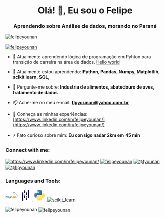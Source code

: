 <h1 align="center">Olá! 👋, Eu sou o Felipe</h1>
<h3 align="center">Aprendendo sobre Análise de dados, morando no Paraná</h3>

<p align="left"> <img src="https://komarev.com/ghpvc/?username=felipeyounan&label=Profile%20views&color=0e75b6&style=flat" alt="felipeyounan" /> </p>

<p align="left"> <a href="https://github.com/ryo-ma/github-profile-trophy"><img src="https://github-profile-trophy.vercel.app/?username=felipeyounan" alt="felipeyounan" /></a> </p>

- 🔭 Atualmente aprendendo lógica de programação em Pyhton para transição de carreira na área de dados. [Hello world](https://github.com/felipeyounan/Hello-World)

- 🌱 Atualmente estou aprendendo: **Python, Pandas, Numpy, Matplotlib, scikit learn, SQL,**

- 💬 Pergunte-me sobre: **Industria de alimentos, abatedouro de aves, tratamento de dados**

- 📫 Ache-me no meu e-mail: **flpyounan@yahoo.com.br**

- 📄 Conheça as minhas experiências: [https://www.linkedin.com/in/felipeyounan/](https://www.linkedin.com/in/felipeyounan/)

- ⚡ Fato curioso sobre mim: **Eu consigo nadar 2km em 45 min**

<h3 align="left">Connect with me:</h3>
<p align="left">
<a href="https://linkedin.com/in/https://www.linkedin.com/in/felipeyounan/" target="blank"><img align="center" src="https://raw.githubusercontent.com/rahuldkjain/github-profile-readme-generator/master/src/images/icons/Social/linked-in-alt.svg" alt="https://www.linkedin.com/in/felipeyounan/" height="30" width="40" /></a>
<a href="https://kaggle.com/felipeyounan" target="blank"><img align="center" src="https://raw.githubusercontent.com/rahuldkjain/github-profile-readme-generator/master/src/images/icons/Social/kaggle.svg" alt="felipeyounan" height="30" width="40" /></a>
<a href="https://instagram.com/@fyounan" target="blank"><img align="center" src="https://raw.githubusercontent.com/rahuldkjain/github-profile-readme-generator/master/src/images/icons/Social/instagram.svg" alt="@fyounan" height="30" width="40" /></a>
<a href="https://www.hackerrank.com/@flpyounan" target="blank"><img align="center" src="https://raw.githubusercontent.com/rahuldkjain/github-profile-readme-generator/master/src/images/icons/Social/hackerrank.svg" alt="@flpyounan" height="30" width="40" /></a>
</p>

<h3 align="left">Languages and Tools:</h3>
<p align="left"> <a href="https://www.mysql.com/" target="_blank" rel="noreferrer"> <img src="https://raw.githubusercontent.com/devicons/devicon/master/icons/mysql/mysql-original-wordmark.svg" alt="mysql" width="40" height="40"/> </a> <a href="https://pandas.pydata.org/" target="_blank" rel="noreferrer"> <img src="https://raw.githubusercontent.com/devicons/devicon/2ae2a900d2f041da66e950e4d48052658d850630/icons/pandas/pandas-original.svg" alt="pandas" width="40" height="40"/> </a> <a href="https://www.python.org" target="_blank" rel="noreferrer"> <img src="https://raw.githubusercontent.com/devicons/devicon/master/icons/python/python-original.svg" alt="python" width="40" height="40"/> </a> <a href="https://scikit-learn.org/" target="_blank" rel="noreferrer"> <img src="https://upload.wikimedia.org/wikipedia/commons/0/05/Scikit_learn_logo_small.svg" alt="scikit_learn" width="40" height="40"/> </a> </p>

<p><img align="left" src="https://github-readme-stats.vercel.app/api/top-langs?username=felipeyounan&show_icons=true&locale=en&layout=compact" alt="felipeyounan" /></p>

<p>&nbsp;<img align="center" src="https://github-readme-stats.vercel.app/api?username=felipeyounan&show_icons=true&locale=en" alt="felipeyounan" /></p>



<!---
felipeyounan/felipeyounan is a ✨ special ✨ repository because its `README.md` (this file) appears on your GitHub profile.
You can click the Preview link to take a look at your changes.
--->
